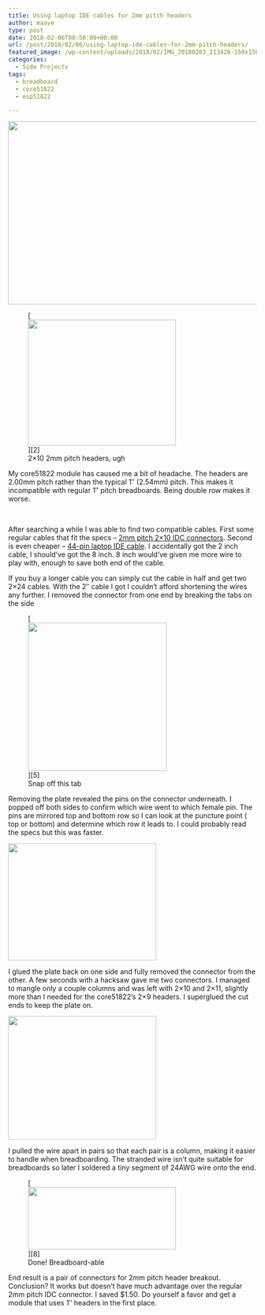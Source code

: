 ```yaml
---
title: Using laptop IDE cables for 2mm pitch headers
author: maave
type: post
date: 2018-02-06T08:50:09+00:00
url: /post/2018/02/06/using-laptop-ide-cables-for-2mm-pitch-headers/
featured_image: /wp-content/uploads/2018/02/IMG_20180203_213426-150x150.jpg
categories:
  - Side Projects
tags:
  - breadboard
  - core51822
  - esp51822

---
```

[<img class="aligncenter size-full wp-image-359" src="https://blog.silocitylabs.com/wp-content/uploads/2018/02/IMG_20180203_213426-Copy.jpg" alt="" width="1160" height="371" srcset="https://blog.silocitylabs.com/wp-content/uploads/2018/02/IMG_20180203_213426-Copy.jpg 1160w, https://blog.silocitylabs.com/wp-content/uploads/2018/02/IMG_20180203_213426-Copy-300x96.jpg 300w, https://blog.silocitylabs.com/wp-content/uploads/2018/02/IMG_20180203_213426-Copy-768x246.jpg 768w, https://blog.silocitylabs.com/wp-content/uploads/2018/02/IMG_20180203_213426-Copy-1024x328.jpg 1024w" sizes="(max-width: 1160px) 100vw, 1160px" />][1]

<figure id="attachment_358" aria-describedby="caption-attachment-358" style="width: 300px" class="wp-caption alignright">[<img class="wp-image-358 size-medium" src="https://blog.silocitylabs.com/wp-content/uploads/2018/02/Core51822-size-300x255.jpg" alt="" width="300" height="255" srcset="https://blog.silocitylabs.com/wp-content/uploads/2018/02/Core51822-size-300x255.jpg 300w, https://blog.silocitylabs.com/wp-content/uploads/2018/02/Core51822-size.jpg 750w" sizes="(max-width: 300px) 100vw, 300px" />][2]<figcaption id="caption-attachment-358" class="wp-caption-text">2&#215;10 2mm pitch headers, ugh</figcaption></figure>

My core51822 module has caused me a bit of headache. The headers are 2.00mm pitch rather than the typical 1&#8243; (2.54mm) pitch. This makes it incompatible with regular 1&#8243; pitch breadboards. Being double row makes it worse.

<!--more-->

&nbsp;

After searching a while I was able to find two compatible cables. First some regular cables that fit the specs &#8211; [2mm pitch 2&#215;10 IDC connectors][3]. Second is even cheaper &#8211; [44-pin laptop IDE cable][4]​. I accidentally got the 2 inch cable, I should&#8217;ve got the 8 inch. 8 inch would&#8217;ve given me more wire to play with, enough to save both end of the cable.

If you buy a longer cable you can simply cut the cable in half and get two 2&#215;24 cables. With the 2&#8243; cable I got I couldn&#8217;t afford shortening the wires any further. I removed the connector from one end by breaking the tabs on the side

<figure id="attachment_360" aria-describedby="caption-attachment-360" style="width: 281px" class="wp-caption aligncenter">[<img class="wp-image-360 size-medium" src="https://blog.silocitylabs.com/wp-content/uploads/2018/02/IMG_20180203_191933-281x300.jpg" alt="" width="281" height="300" srcset="https://blog.silocitylabs.com/wp-content/uploads/2018/02/IMG_20180203_191933-281x300.jpg 281w, https://blog.silocitylabs.com/wp-content/uploads/2018/02/IMG_20180203_191933.jpg 485w" sizes="(max-width: 281px) 100vw, 281px" />][5]<figcaption id="caption-attachment-360" class="wp-caption-text">Snap off this tab</figcaption></figure>

Removing the plate revealed the pins on the connector underneath. I popped off both sides to confirm which wire went to which female pin. The pins are mirrored top and bottom row so I can look at the puncture point ( top or bottom) and determine which row it leads to. I could probably read the specs but this was faster.

[<img class="aligncenter size-medium wp-image-361" src="https://blog.silocitylabs.com/wp-content/uploads/2018/02/IMG_20180203_205214-Copy-300x237.jpg" alt="" width="300" height="237" srcset="https://blog.silocitylabs.com/wp-content/uploads/2018/02/IMG_20180203_205214-Copy-300x237.jpg 300w, https://blog.silocitylabs.com/wp-content/uploads/2018/02/IMG_20180203_205214-Copy-768x608.jpg 768w, https://blog.silocitylabs.com/wp-content/uploads/2018/02/IMG_20180203_205214-Copy-1024x810.jpg 1024w, https://blog.silocitylabs.com/wp-content/uploads/2018/02/IMG_20180203_205214-Copy.jpg 1141w" sizes="(max-width: 300px) 100vw, 300px" />][6]

I glued the plate back on one side and fully removed the connector from the other. A few seconds with a hacksaw gave me two connectors. I managed to mangle only a couple columns and was left with 2&#215;10 and 2&#215;11, slightly more than I needed for the core51822&#8217;s 2&#215;9 headers. I superglued the cut ends to keep the plate on.

[<img class="aligncenter size-medium wp-image-363" src="https://blog.silocitylabs.com/wp-content/uploads/2018/02/IMG_20180203_213426-300x250.jpg" alt="" width="300" height="250" srcset="https://blog.silocitylabs.com/wp-content/uploads/2018/02/IMG_20180203_213426-300x250.jpg 300w, https://blog.silocitylabs.com/wp-content/uploads/2018/02/IMG_20180203_213426-768x640.jpg 768w, https://blog.silocitylabs.com/wp-content/uploads/2018/02/IMG_20180203_213426-1024x853.jpg 1024w, https://blog.silocitylabs.com/wp-content/uploads/2018/02/IMG_20180203_213426.jpg 1272w" sizes="(max-width: 300px) 100vw, 300px" />][7]

I pulled the wire apart in pairs so that each pair is a column, making it easier to handle when breadboarding. The stranded wire isn&#8217;t quite suitable for breadboards so later I soldered a tiny segment of 24AWG wire onto the end.

<figure id="attachment_366" aria-describedby="caption-attachment-366" style="width: 300px" class="wp-caption aligncenter">[<img class="size-medium wp-image-366" src="https://blog.silocitylabs.com/wp-content/uploads/2018/02/IMG_20180203_213608-300x127.jpg" alt="" width="300" height="127" srcset="https://blog.silocitylabs.com/wp-content/uploads/2018/02/IMG_20180203_213608-300x127.jpg 300w, https://blog.silocitylabs.com/wp-content/uploads/2018/02/IMG_20180203_213608-768x326.jpg 768w, https://blog.silocitylabs.com/wp-content/uploads/2018/02/IMG_20180203_213608-1024x434.jpg 1024w" sizes="(max-width: 300px) 100vw, 300px" />][8]<figcaption id="caption-attachment-366" class="wp-caption-text">Done! Breadboard-able</figcaption></figure>

End result is a pair of connectors for 2mm pitch header breakout. Conclusion? It works but doesn&#8217;t have much advantage over the regular 2mm pitch IDC connector. I saved $1.50. Do yourself a favor and get a module that uses 1&#8243; headers in the first place.

 [1]: https://blog.silocitylabs.com/wp-content/uploads/2018/02/IMG_20180203_213426-Copy.jpg
 [2]: https://blog.silocitylabs.com/wp-content/uploads/2018/02/Core51822-size.jpg
 [3]: https://www.ebay.com/itm/2/182158682043
 [4]: https://www.newegg.com/Product/Product.aspx?Item=9SIA67055T3504
 [5]: https://blog.silocitylabs.com/wp-content/uploads/2018/02/IMG_20180203_191933.jpg
 [6]: https://blog.silocitylabs.com/wp-content/uploads/2018/02/IMG_20180203_205214-Copy.jpg
 [7]: https://blog.silocitylabs.com/wp-content/uploads/2018/02/IMG_20180203_213426.jpg
 [8]: https://blog.silocitylabs.com/wp-content/uploads/2018/02/IMG_20180203_213608.jpg